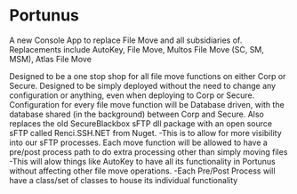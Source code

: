 # Portunus
A new Console App to replace File Move and all subsidiaries of.
  Replacements include AutoKey, File Move, Multos File Move (SC, SM, MSM), Atlas File Move

Designed to be a one stop shop for all file move functions on either Corp or Secure.
Designed to be simply deployed without the need to change any configuration or anything, even when deploying to Corp or Secure.
Configuration for every file move function will be Database driven, with the database shared (in the background) between Corp and Secure.
Also replaces the old SecureBlackbox sFTP dll package with an open source sFTP called Renci.SSH.NET from Nuget.
  -This is to allow for more visibility into our sFTP processes.
Each move function will be allowed to have a pre/post process path to do extra processing other than simply moving files
  -This will alow things like AutoKey to have all its functionality in Portunus without affecting other file move operations.
  -Each Pre/Post Process will have a class/set of classes to house its individual functionality
